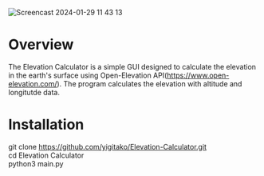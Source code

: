 ![Screencast 2024-01-29 11 43 13](https://github.com/yigitako/Elevation-Calculator/assets/51721029/e34417b7-62e3-4b42-8807-cd438a65ef4e)


# Overview
The Elevation Calculator is a simple GUI designed to calculate the elevation in the earth's surface using Open-Elevation API(https://www.open-elevation.com/). 
The program calculates the elevation with altitude and longitutde data. 

# Installation
git clone https://github.com/yigitako/Elevation-Calculator.git \
cd Elevation Calculator \
python3 main.py 
